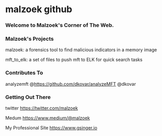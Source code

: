 # malzoek github
### Welcome to Malzoek's Corner of The Web.

### Malzoek's Projects
malzoek:  a forensics tool to find malicious indicators in a memory image

mft_to_elk:  a set of files to push mft to ELK for quick search tasks

### Contributes To
analyzemft @https://github.com/dkovar/analyzeMFT @dkovar

### Getting Out There
twitter https://twitter.com/malzoek

Medum https://www.medium/@malzoek

My Professional Site https://www.gsinger.io
